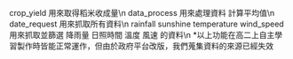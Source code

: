 crop_yield 用來取得稻米收成量\n
data_process 用來處理資料 計算平均值\n
date_request 用來抓取所有資料\n
rainfall sunshine temperature wind_speed 用來抓取並篩選 降雨量 日照時間 溫度 風速 的資料\n
*以上功能在高二上自主學習製作時皆能正常運作，但由於政府平台改版，我們蒐集資料的來源已經失效
